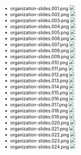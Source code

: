 
* organization-slides.001.png ![](organization-slides.001.png)
 * organization-slides.002.png ![](organization-slides.002.png)
 * organization-slides.003.png ![](organization-slides.003.png)
 * organization-slides.004.png ![](organization-slides.004.png)
 * organization-slides.005.png ![](organization-slides.005.png)
 * organization-slides.006.png ![](organization-slides.006.png)
 * organization-slides.007.png ![](organization-slides.007.png)
 * organization-slides.008.png ![](organization-slides.008.png)
 * organization-slides.009.png ![](organization-slides.009.png)
 * organization-slides.010.png ![](organization-slides.010.png)
 * organization-slides.011.png ![](organization-slides.011.png)
 * organization-slides.012.png ![](organization-slides.012.png)
 * organization-slides.013.png ![](organization-slides.013.png)
 * organization-slides.014.png ![](organization-slides.014.png)
 * organization-slides.015.png ![](organization-slides.015.png)
 * organization-slides.016.png ![](organization-slides.016.png)
 * organization-slides.017.png ![](organization-slides.017.png)
 * organization-slides.018.png ![](organization-slides.018.png)
 * organization-slides.019.png ![](organization-slides.019.png)
 * organization-slides.020.png ![](organization-slides.020.png)
 * organization-slides.021.png ![](organization-slides.021.png)
 * organization-slides.022.png ![](organization-slides.022.png)
 * organization-slides.023.png ![](organization-slides.023.png)
 * organization-slides.024.png ![](organization-slides.024.png)
